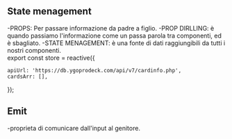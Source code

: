 ## State menagement

-PROPS: Per passare informazione da padre a figlio.
-PROP DIRLLING: è quando passiamo l'informazione come un passa parola tra componenti, ed è sbagliato.
-STATE MENAGEMENT: è una fonte di dati raggiungibili da tutti i nostri componenti. \
 export const store = reactive({

    apiUrl: 'https://db.ygoprodeck.com/api/v7/cardinfo.php',
    cardsArr: [],

});

## Emit

-proprieta di comunicare dall'input al genitore.
